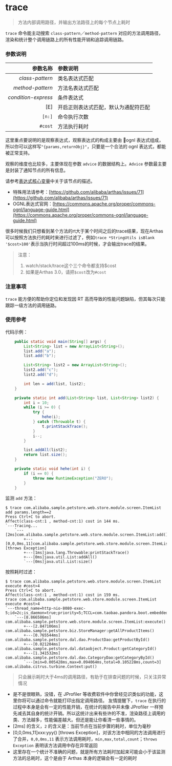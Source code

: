 trace
===

> 方法内部调用路径，并输出方法路径上的每个节点上耗时

`trace` 命令能主动搜索 `class-pattern`／`method-pattern` 对应的方法调用路径，渲染和统计整个调用链路上的所有性能开销和追踪调用链路。

### 参数说明

|参数名称|参数说明|
|---:|:---|
|*class-pattern*|类名表达式匹配|
|*method-pattern*|方法名表达式匹配|
|*condition-express*|条件表达式|
|[E]|开启正则表达式匹配，默认为通配符匹配|
|`[n:]`|命令执行次数|
|`#cost`|方法执行耗时|

这里重点要说明的是观察表达式，观察表达式的构成主要由 ognl 表达式组成，所以你可以这样写`"{params,returnObj}"`，只要是一个合法的 ognl 表达式，都能被正常支持。

观察的维度也比较多，主要体现在参数 `advice` 的数据结构上。`Advice` 参数最主要是封装了通知节点的所有信息。


请参考[表达式核心变量](advice-class.md)中关于该节点的描述。

* 特殊用法请参考：[https://github.com/alibaba/arthas/issues/71](https://github.com/alibaba/arthas/issues/71)
* OGNL表达式官网：[https://commons.apache.org/proper/commons-ognl/language-guide.html](https://commons.apache.org/proper/commons-ognl/language-guide.html)

很多时候我们只想看到某个方法的rt大于某个时间之后的trace结果，现在Arthas可以按照方法执行的耗时来进行过滤了，例如`trace *StringUtils isBlank '$cost>100'`表示当执行时间超过100ms的时候，才会输出trace的结果。

> 注意：
> 1. watch/stack/trace这个三个命令都支持$cost
> 2. 如果是Arthas 3.0，请把`$cost`改为`#cost`

### 注意事项

`trace` 能方便的帮助你定位和发现因 RT 高而导致的性能问题缺陷，但其每次只能跟踪一级方法的调用链路。

### 使用参考

代码示例：

```java
    public static void main(String[] args) {
        List<String> list = new ArrayList<String>();
        list.add("a");
        list.add("b");

        List<String> list2 = new ArrayList<String>();
        list2.add("c");
        list2.add("d");

        int len = add(list, list2);
    }

    private static int add(List<String> list, List<String> list2) {
        int i = 10;
        while (i >= 0) {
            try {
                hehe(i);
            } catch (Throwable t) {
                t.printStackTrace();
            }
            i--;
        }

        list.addAll(list2);
        return list.size();
    }

    private static void hehe(int i) {
        if (i == 0) {
            throw new RuntimeException("ZERO");
        }
    }
```

监测 `add` 方法：

```shell
$ trace com.alibaba.sample.petstore.web.store.module.screen.ItemList add params.length==2
Press Ctrl+C to abort.
Affect(class-cnt:1 , method-cnt:1) cost in 144 ms.
`---Tracing...
    `---[2ms]com.alibaba.sample.petstore.web.store.module.screen.ItemList:add()
        +---[0,0,0ms,11]com.alibaba.sample.petstore.web.store.module.screen.ItemList:hehe() [throws Exception]
        +---[1ms]java.lang.Throwable:printStackTrace()
        +---[0ms]java.util.List:addAll()
        `---[0ms]java.util.List:size()
```

按照耗时过滤：

```shell
$ trace com.alibaba.sample.petstore.web.store.module.screen.ItemList execute #cost>4
Press Ctrl+C to abort.
Affect(class-cnt:1 , method-cnt:1) cost in 159 ms.
trace com.alibaba.sample.petstore.web.store.module.screen.ItemList execute #cost>4
`---thread_name=http-nio-8080-exec-5;id=2c;is_daemon=true;priority=5;TCCL=com.taobao.pandora.boot.embedded.tomcat.TomcatEmbeddedWebappClassLoader
    `---[8.866586ms] com.alibaba.sample.petstore.web.store.module.screen.ItemList:execute()
        +---[2.847106ms] com.alibaba.sample.petstore.biz.StoreManager:getAllProductItems()
        +---[0.765544ms] com.alibaba.sample.petstore.dal.dao.ProductDao:getProductById()
        +---[0.021204ms] com.alibaba.sample.petstore.dal.dataobject.Product:getCategoryId()
        +---[1.341532ms] com.alibaba.sample.petstore.dal.dao.CategoryDao:getCategoryById()
        `---[min=0.005428ms,max=0.094064ms,total=0.105228ms,count=3] com.alibaba.citrus.turbine.Context:put()
```
> 只会展示耗时大于4ms的调用路径，有助于在排查问题的时候，只关注异常情况

- 是不是很眼熟，没错，在 JProfiler 等收费软件中你曾经见识类似的功能，这里你将可以通过命令就能打印出指定调用路径。 友情提醒下，`trace` 在执行的过程中本身是会有一定的性能开销，在统计的报告中并未像 JProfiler 一样预先减去其自身的统计开销。所以这统计出来有些许的不准，渲染路径上调用的类、方法越多，性能偏差越大。但还是能让你看清一些事情的。
- [2ms] 的含义，`2` 的含义是：当前节点在当前步骤的耗时，单位为毫秒
- [0,0,0ms,11]xxx:yyy() [throws Exception]，对该方法中相同的方法调用进行了合并，`0,0,0ms,11` 表示方法调用耗时，`min,max,total,count`；`throws Exception` 表明该方法调用中存在异常返回
- 这里存在一个统计不准确的问题，就是所有方法耗时加起来可能会小于该监测方法的总耗时，这个是由于 Arthas 本身的逻辑会有一定的耗时